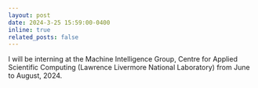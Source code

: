 ```yaml
---
layout: post
date: 2024-3-25 15:59:00-0400
inline: true
related_posts: false
---
```


I will be interning at the Machine Intelligence Group, Centre for Applied Scientific Computing (Lawrence Livermore National Laboratory) from June to August, 2024. 

